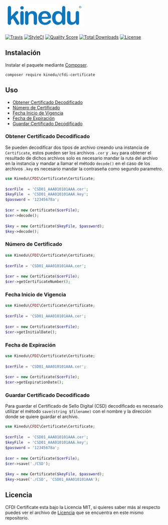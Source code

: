 # ![Kinedu](https://raw.githubusercontent.com/Kinedu/cfdi-certificate/gh-pages/assets/img/logo.png)

[![Travis](https://img.shields.io/travis/Kinedu/cfdi-certificate.svg?style=flat-square)](https://travis-ci.org/Kinedu/cfdi-certificate)
[![StyleCI](https://styleci.io/repos/118187006/shield?branch=master)](https://styleci.io/repos/118187006)
[![Quality Score](https://img.shields.io/scrutinizer/g/Kinedu/cfdi-certificate.svg?style=flat-square)](https://scrutinizer-ci.com/g/Kinedu/cfdi-certificate)
[![Total Downloads](https://poser.pugx.org/kinedu/cfdi-certificate/downloads?format=flat-square)](https://packagist.org/packages/kinedu/cfdi-certificate)
[![License](https://img.shields.io/github/license/kinedu/cfdi-certificate.svg?style=flat-square)](https://packagist.org/packages/kinedu/cfdi-certificate)

## Instalación

Instalar el paquete mediante [Composer](https://getcomposer.org/).

```shell
composer require kinedu/cfdi-certificate
```

## Uso

- [Obtener Certificado Decodificado](#obtener-certificado-decodificado)
- [Número de Certificado](#número-de-certificado)
- [Fecha Inicio de Vigencia](#fecha-inicio-de-vigencia)
- [Fecha de Expiración](#fecha-de-expiración)
- [Guardar Certificado Decodificado](#guardar-certificado-decodificado)

### Obtener Certificado Decodificado

Se pueden decodificar dos tipos de archivo creando una instancia de `Certificate`, estos pueden ser los archivos `.cer` y `.key` para obtener el resultado de dichos archivos solo es necesario mandar la ruta del archivo en la instancia y mandar a llamar el método `decode()` en el caso de los archivos `.key` es necesario mandar la contraseña como segundo parametro.

```php
use Kinedu\CFDI\Certificate\Certificate;

$cerFile  = 'CSD01_AAA010101AAA.cer';
$keyFile  = 'CSD01_AAA010101AAA.key';
$password = '12345678a';

$cer = new Certificate($cerFile);
$cer->decode();

$key = new Certificate($keyFile, $password);
$key->decode();
```

### Número de Certificado

```php
use Kinedu\CFDI\Certificate\Certificate;

$cerFile = 'CSD01_AAA010101AAA.cer';

$cer = new Certificate($cerFile);
$cer->getCertificateNumber();
```

### Fecha Inicio de Vigencia

```php
use Kinedu\CFDI\Certificate\Certificate;

$cerFile = 'CSD01_AAA010101AAA.cer';

$cer = new Certificate($cerFile);
$cer->getInitialDate();
```

### Fecha de Expiración

```php
use Kinedu\CFDI\Certificate\Certificate;

$cerFile = 'CSD01_AAA010101AAA.cer';

$cer = new Certificate($cerFile);
$cer->getExpirationDate();
```

### Guardar Certificado Decodificado

Para guardar el Certificado de Sello Digital (CSD) decodificado es necesario utilizar el método `save(string $filename)` con el nombre y la dirección donde se quiere guardar el archivo.

```php
use Kinedu\CFDI\Certificate\Certificate;

$cerFile  = 'CSD01_AAA010101AAA.cer';
$keyFile  = 'CSD01_AAA010101AAA.key';
$password = '12345678a';

$cer = new Certificate($cerFile);
$cer->save('./CSD');

$key = new Certificate($keyFile, $password);
$key->save('./CSD', 'CSD01_AAA010101AAA');
```

## Licencia

CFDI Certificate esta bajo la Licencia MIT, si quieres saber más al respecto puedes ver el archivo de [Licencia](LICENSE) que se encuentra en este mismo repositorio.
